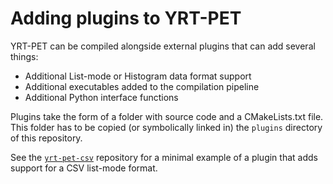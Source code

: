 # Adding plugins to YRT-PET

YRT-PET can be compiled alongside external plugins that can add several things:
- Additional List-mode or Histogram data format support
- Additional executables added to the compilation pipeline
- Additional Python interface functions

Plugins take the form of a folder with source code and a CMakeLists.txt file.
This folder has to be copied (or symbolically linked in) the `plugins` directory
of this repository.

See the [`yrt-pet-csv`](https://github.com/YaleBioImaging/yrt-pet-csv)
repository for a minimal example of a plugin that adds support for a CSV
list-mode format.
